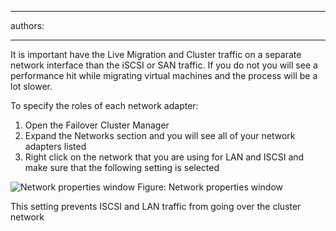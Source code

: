 

---
authors:

---




<span class='intro'> <p>It is important have the Live Migration and Cluster traffic on a separate network interface than the iSCSI or SAN traffic. If you do not you will see a performance hit while migrating virtual machines and the process will be a lot slower.</p> </span>

<p>To specify the roles of each network adapter&#58;</p>
<ol>
<li>Open the Failover Cluster Manager</li>
<li>Expand the Networks section and you will see all of your network adapters listed</li>
<li>Right click on the network that you are using for LAN and ISCSI and make sure that the following setting is selected</li>
</ol>
<img class="ms-rteCustom-ImageArea" alt="Network properties window" src="/ITAndNetworking/Rules-to-Better-Hyper-V-Clustering/PublishingImages/cluster-network.jpg" />
<span class="ms-rteCustom-FigureNormal">Figure&#58; Network properties window</span>

<p>This setting prevents ISCSI and LAN traffic from going over the cluster network</p>



